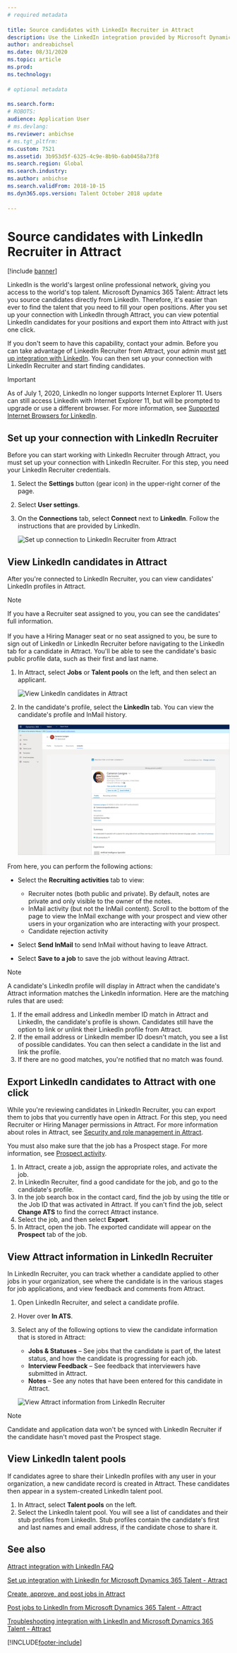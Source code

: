 ```yaml
---
# required metadata

title: Source candidates with LinkedIn Recruiter in Attract
description: Use the LinkedIn integration provided by Microsoft Dynamics 365 Talent - Attract to source job candidates through LinkedIn Recruiter.
author: andreabichsel
ms.date: 08/31/2020
ms.topic: article
ms.prod: 
ms.technology: 

# optional metadata

ms.search.form: 
# ROBOTS: 
audience: Application User
# ms.devlang: 
ms.reviewer: anbichse
# ms.tgt_pltfrm: 
ms.custom: 7521
ms.assetid: 3b953d5f-6325-4c9e-8b9b-6ab0458a73f8
ms.search.region: Global
ms.search.industry: 
ms.author: anbichse
ms.search.validFrom: 2018-10-15
ms.dyn365.ops.version: Talent October 2018 update

---
```


# Source candidates with LinkedIn Recruiter in Attract

[!include [banner](includes/banner.md)]

LinkedIn is the world's largest online professional network, giving you access to the world's top talent. Microsoft Dynamics 365 Talent: Attract lets you source candidates directly from LinkedIn. Therefore, it's easier than ever to find the talent that you need to fill your open positions. After you set up your connection with LinkedIn through Attract, you can view potential LinkedIn candidates for your positions and export them into Attract with just one click.

If you don't seem to have this capability, contact your admin. Before you can take advantage of LinkedIn Recruiter from Attract, your admin must [set up integration with LinkedIn](./attract-admin-linkedin.md). You can then set up your connection with LinkedIn Recruiter and start finding candidates.

>[!IMPORTANT]
>As of July 1, 2020, LinkedIn no longer supports Internet Explorer 11. Users can still access LinkedIn with Internet Explorer 11, but will be prompted to upgrade or use a different browser. For more information, see [Supported Internet Browsers for LinkedIn](https://www.linkedin.com/help/linkedin/answer/4135/supported-internet-browsers-for-linkedin).

## Set up your connection with LinkedIn Recruiter

Before you can start working with LinkedIn Recruiter through Attract, you must set up your connection with LinkedIn Recruiter. For this step, you need your LinkedIn Recruiter credentials.

1. Select the **Settings** button (gear icon) in the upper-right corner of the page.
2. Select **User settings**.
3. On the **Connections** tab, select **Connect** next to **LinkedIn**. Follow the instructions that are provided by LinkedIn.

    ![[Set up connection to LinkedIn Recruiter from Attract](./media/attract-set-up-linkedin-recruiter-connection.png)](./media/attract-set-up-linkedin-recruiter-connection.png)

## View LinkedIn candidates in Attract

After you're connected to LinkedIn Recruiter, you can view candidates' LinkedIn profiles in Attract.

>[!NOTE]
>If you have a Recruiter seat assigned to you, you can see the candidates' full information.<br><br>
>If you have a Hiring Manager seat or no seat assigned to you, be sure to sign out of LinkedIn or LinkedIn Recruiter before navigating to the LinkedIn tab for a candidate in Attract. You'll be able to see the candidate's basic public profile data, such as their first and last name.

1. In Attract, select **Jobs** or **Talent pools** on the left, and then select an applicant.

    ![[View LinkedIn candidates in Attract](./media/attract-view-linkedin-candidates.png)](./media/attract-view-linkedin-candidates.png)

2. In the candidate's profile, select the **LinkedIn** tab. You can view the candidate's profile and InMail history.

   ![View a candidate's LinkedIn information](./media/attract-candidate-linkedin-tab.png)

From here, you can perform the following actions:

- Select the **Recruiting activities** tab to view:
   
   - Recruiter notes (both public and private). By default, notes are private and only visible to the owner of the notes.
   - InMail activity (but not the InMail content). Scroll to the bottom of the page to view the InMail exchange with your prospect and view other users in your organization who are interacting with your prospect.
   - Candidate rejection activity

- Select **Send InMail** to send InMail without having to leave Attract.

- Select **Save to a job** to save the job without leaving Attract.

> [!NOTE]
> A candidate's LinkedIn profile will display in Attract when the candidate's Attract information matches the LinkedIn information. Here are the matching rules that are used:
> 
> 1. If the email address and LinkedIn member ID match in Attract and LinkedIn, the candidate's profile is shown. Candidates still have the option to link or unlink their LinkedIn profile from Attract.
> 2. If the email address or LinkedIn member ID doesn't match, you see a list of possible candidates. You can then select a candidate in the list and link the profile.
> 3. If there are no good matches, you're notified that no match was found.

## Export LinkedIn candidates to Attract with one click

While you're reviewing candidates in LinkedIn Recruiter, you can export them to jobs that you currently have open in Attract. For this step, you need Recruiter or Hiring Manager permissions in Attract. For more information about roles in Attract, see [Security and role management in Attract](https://docs.microsoft.com/dynamics365/unified-operations/talent/security-attract).

You must also make sure that the job has a Prospect stage. For more information, see [Prospect activity](./activities-attract.md#prospect-activity).

1. In Attract, create a job, assign the appropriate roles, and activate the job.
2. In LinkedIn Recruiter, find a good candidate for the job, and go to the candidate's profile.
3. In the job search box in the contact card, find the job by using the title or the Job ID that was activated in Attract. If you can't find the job, select **Change ATS** to find the correct Attract instance.
4. Select the job, and then select **Export**.
5. In Attract, open the job. The exported candidate will appear on the **Prospect** tab of the job.

## View Attract information in LinkedIn Recruiter

In LinkedIn Recruiter, you can track whether a candidate applied to other jobs in your organization, see where the candidate is in the various stages for job applications, and view feedback and comments from Attract.

1. Open LinkedIn Recruiter, and select a candidate profile.
2. Hover over **In ATS**.
3. Select any of the following options to view the candidate information that is stored in Attract:

    - **Jobs & Statuses** – See jobs that the candidate is part of, the latest status, and how the candidate is progressing for each job.
    - **Interview Feedback** – See feedback that interviewers have submitted in Attract.
    - **Notes** – See any notes that have been entered for this candidate in Attract.

    ![[View Attract information from LinkedIn Recruiter](./media/attract-view-information-from-linkedin-recruiter.png)](./media/attract-view-information-from-linkedin-recruiter.png)

> [!NOTE]
> Candidate and application data won't be synced with LinkedIn Recruiter if the candidate hasn't moved past the Prospect stage.

## View LinkedIn talent pools

If candidates agree to share their LinkedIn profiles with any user in your organization, a new candidate record is created in Attract. These candidates then appear in a system-created LinkedIn talent pool.

1. In Attract, select **Talent pools** on the left.
2. Select the LinkedIn talent pool. You will see a list of candidates and their stub profiles from LinkedIn. Stub profiles contain the candidate's first and last names and email address, if the candidate chose to share it.

## See also

[Attract integration with LinkedIn FAQ](./attract-linkedin-faq.md)

[Set up integration with LinkedIn for Microsoft Dynamics 365 Talent - Attract](./attract-admin-linkedin.md)

[Create, approve, and post jobs in Attract](./creating-jobs-attract.md)

[Post jobs to LinkedIn from Microsoft Dynamics 365 Talent - Attract](./attract-post-jobs-to-linkedin.md)

[Troubleshooting integration with LinkedIn and Microsoft Dynamics 365 Talent - Attract](./attract-troubleshoot-linkedin.md)


[!INCLUDE[footer-include](../includes/footer-banner.md)]